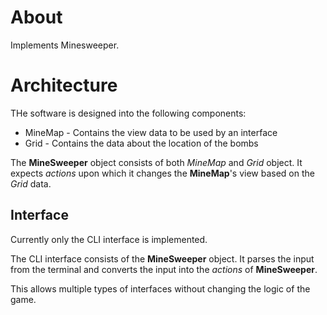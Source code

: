 # About

Implements Minesweeper.

# Architecture

THe software is designed into the following components:
* MineMap - Contains the view data to be used by an interface
* Grid - Contains the data about the location of the bombs

The **MineSweeper** object consists of both *MineMap* and *Grid* object.
It expects *actions* upon which it changes the **MineMap**'s view based 
on the *Grid* data.

## Interface
Currently only the CLI interface is implemented.

The CLI interface consists of the **MineSweeper** object.
It parses the input from the terminal and converts the input into
the *actions* of **MineSweeper**.

This allows multiple types of interfaces without changing the logic of the game.
